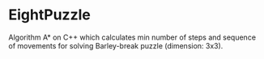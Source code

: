 # EightPuzzle

Algorithm A* on C++ which calculates min number of steps and sequence of movements
for solving Barley-break puzzle (dimension: 3x3).
